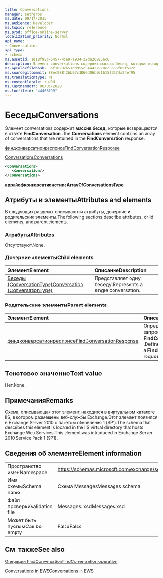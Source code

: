 ```yaml
---
title: Conversations
manager: sethgros
ms.date: 09/17/2015
ms.audience: Developer
ms.topic: reference
ms.prod: office-online-server
localization_priority: Normal
api_name:
- Conversations
api_type:
- schema
ms.assetid: 1d18f98c-6457-45e9-a934-32da20885ac6
description: Элемент conversations содержит массив бесед, которые возвращаются в ответе FindConversation.
ms.openlocfilehash: 8af1023db51dd955c544422520ec5565f09f5372
ms.sourcegitcommit: 88ec988f2bb67c1866d06b361615f3674a24e795
ms.translationtype: MT
ms.contentlocale: ru-RU
ms.lasthandoff: 06/03/2020
ms.locfileid: "44463799"
---
```

# <a name="conversations"></a><span data-ttu-id="edd72-103">Беседы</span><span class="sxs-lookup"><span data-stu-id="edd72-103">Conversations</span></span>

<span data-ttu-id="edd72-104">Элемент conversations содержит **массив бесед,** которые возвращаются в ответе **FindConversation** .</span><span class="sxs-lookup"><span data-stu-id="edd72-104">The **Conversations** element contains an array of conversations that are returned in the **FindConversation** response.</span></span> 
  
[<span data-ttu-id="edd72-105">финдконверсатионреспонсе</span><span class="sxs-lookup"><span data-stu-id="edd72-105">FindConversationResponse</span></span>](findconversationresponse.md)
  
[<span data-ttu-id="edd72-106">Conversations</span><span class="sxs-lookup"><span data-stu-id="edd72-106">Conversations</span></span>](conversations-ex15websvcsotherref.md)
  
```xml
<Conversations>
   <Conversation/>
</Conversations>
```

 <span data-ttu-id="edd72-107">**аррайофконверсатионстипе**</span><span class="sxs-lookup"><span data-stu-id="edd72-107">**ArrayOfConversationsType**</span></span>
## <a name="attributes-and-elements"></a><span data-ttu-id="edd72-108">Атрибуты и элементы</span><span class="sxs-lookup"><span data-stu-id="edd72-108">Attributes and elements</span></span>

<span data-ttu-id="edd72-109">В следующих разделах описываются атрибуты, дочерние и родительские элементы.</span><span class="sxs-lookup"><span data-stu-id="edd72-109">The following sections describe attributes, child elements, and parent elements.</span></span>
  
### <a name="attributes"></a><span data-ttu-id="edd72-110">Атрибуты</span><span class="sxs-lookup"><span data-stu-id="edd72-110">Attributes</span></span>

<span data-ttu-id="edd72-111">Отсутствуют.</span><span class="sxs-lookup"><span data-stu-id="edd72-111">None.</span></span>
  
### <a name="child-elements"></a><span data-ttu-id="edd72-112">Дочерние элементы</span><span class="sxs-lookup"><span data-stu-id="edd72-112">Child elements</span></span>

|<span data-ttu-id="edd72-113">**Элемент**</span><span class="sxs-lookup"><span data-stu-id="edd72-113">**Element**</span></span>|<span data-ttu-id="edd72-114">**Описание**</span><span class="sxs-lookup"><span data-stu-id="edd72-114">**Description**</span></span>|
|:-----|:-----|
|[<span data-ttu-id="edd72-115">Беседы (ConversationType)</span><span class="sxs-lookup"><span data-stu-id="edd72-115">Conversation (ConversationType)</span></span>](conversation-conversationtype.md) <br/> |<span data-ttu-id="edd72-116">Представляет одну беседу.</span><span class="sxs-lookup"><span data-stu-id="edd72-116">Represents a single conversation.</span></span>  <br/> |
   
### <a name="parent-elements"></a><span data-ttu-id="edd72-117">Родительские элементы</span><span class="sxs-lookup"><span data-stu-id="edd72-117">Parent elements</span></span>

|<span data-ttu-id="edd72-118">**Элемент**</span><span class="sxs-lookup"><span data-stu-id="edd72-118">**Element**</span></span>|<span data-ttu-id="edd72-119">**Описание**</span><span class="sxs-lookup"><span data-stu-id="edd72-119">**Description**</span></span>|
|:-----|:-----|
|[<span data-ttu-id="edd72-120">финдконверсатионреспонсе</span><span class="sxs-lookup"><span data-stu-id="edd72-120">FindConversationResponse</span></span>](findconversationresponse.md) <br/> |<span data-ttu-id="edd72-121">Определяет ответ на запрос **FindConversation** .</span><span class="sxs-lookup"><span data-stu-id="edd72-121">Defines a response to a **FindConversation** request.</span></span>  <br/> |
   
## <a name="text-value"></a><span data-ttu-id="edd72-122">Текстовое значение</span><span class="sxs-lookup"><span data-stu-id="edd72-122">Text value</span></span>

<span data-ttu-id="edd72-123">Нет.</span><span class="sxs-lookup"><span data-stu-id="edd72-123">None.</span></span>
  
## <a name="remarks"></a><span data-ttu-id="edd72-124">Примечания</span><span class="sxs-lookup"><span data-stu-id="edd72-124">Remarks</span></span>

<span data-ttu-id="edd72-125">Схема, описывающая этот элемент, находится в виртуальном каталоге IIS, в котором размещены веб-службы Exchange.Этот элемент появился в Exchange Server 2010 с пакетом обновления 1 (SP1).</span><span class="sxs-lookup"><span data-stu-id="edd72-125">The schema that describes this element is located in the IIS virtual directory that hosts Exchange Web Services.This element was introduced in Exchange Server 2010 Service Pack 1 (SP1).</span></span>
  
## <a name="element-information"></a><span data-ttu-id="edd72-126">Сведения об элементе</span><span class="sxs-lookup"><span data-stu-id="edd72-126">Element information</span></span>

|||
|:-----|:-----|
|<span data-ttu-id="edd72-127">Пространство имен</span><span class="sxs-lookup"><span data-stu-id="edd72-127">Namespace</span></span>  <br/> |https://schemas.microsoft.com/exchange/services/2006/messages  <br/> |
|<span data-ttu-id="edd72-128">Имя схемы</span><span class="sxs-lookup"><span data-stu-id="edd72-128">Schema name</span></span>  <br/> |<span data-ttu-id="edd72-129">Схема Messages</span><span class="sxs-lookup"><span data-stu-id="edd72-129">Messages schema</span></span>  <br/> |
|<span data-ttu-id="edd72-130">Файл проверки</span><span class="sxs-lookup"><span data-stu-id="edd72-130">Validation file</span></span>  <br/> |<span data-ttu-id="edd72-131">Messages. xsd</span><span class="sxs-lookup"><span data-stu-id="edd72-131">Messages.xsd</span></span>  <br/> |
|<span data-ttu-id="edd72-132">Может быть пустым</span><span class="sxs-lookup"><span data-stu-id="edd72-132">Can be empty</span></span>  <br/> |<span data-ttu-id="edd72-133">False</span><span class="sxs-lookup"><span data-stu-id="edd72-133">False</span></span>  <br/> |
   
## <a name="see-also"></a><span data-ttu-id="edd72-134">См. также</span><span class="sxs-lookup"><span data-stu-id="edd72-134">See also</span></span>



[<span data-ttu-id="edd72-135">Операция FindConversation</span><span class="sxs-lookup"><span data-stu-id="edd72-135">FindConversation operation</span></span>](findconversation-operation.md)


[<span data-ttu-id="edd72-136">Conversations in EWS</span><span class="sxs-lookup"><span data-stu-id="edd72-136">Conversations in EWS</span></span>](https://msdn.microsoft.com/library/91e64629-db6c-4c94-9dcb-d386232e8467%28Office.15%29.aspx)

